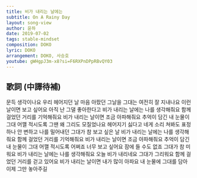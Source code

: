 ```yaml
---
title: 비가 내리는 날에는
subtitle: On A Rainy Day
layout: song-view
author: 윤하
date: 2019-07-02
tags: stable-mindset
composition: DOKO
lyric: DOKO
arrangement: DOKO, 사승호
youtube: gWHgpJ3m-x8?si=F6RXPnDPpRBvQY03
---
```


## 歌詞 (中譯待補)

문득 생각이나요
우리 헤어지던 날
마음 아팠던 그날을
그대는 여전히 잘 지내나요
이런 날이면 보고 싶어요
아직 난 그댈 좋아한다고
비가 내리는 날에는
나를 생각해줘요
함께 걸었던 거리를 기억해줘요
비가 내리는 날이면
조금 아파해줘요
추억이 담긴 내 눈물이 그대 어깰 적시도록
그땐 왜 그리도 모질었나요
헤어지기 싫다고 네게 소리 쳐봐도
표정 하나 안 변하고 나를 밀어내던
그대가 참 보고 싶은 날
비가 내리는 날에는
나를 생각해줘요
함께 걸었던 거리를 기억해줘요
비가 내리는 날이면
조금 아파해줘요
추억이 담긴 내 눈물이 그대 어깰 적시도록
어쩌죠 너무 보고 싶어요
잠에 들 수도 없죠
그대가 참 미워요
비가 내리는 날에는
나를 생각해줘요
오늘 비가 내리네요
그대가 그리워요
함께 걸었던 거리를 걷고 있어요
비가 내리는 날이면
내가 많이 아파요
내 눈물에 그대를 담아
이제 그만 놓아주길
